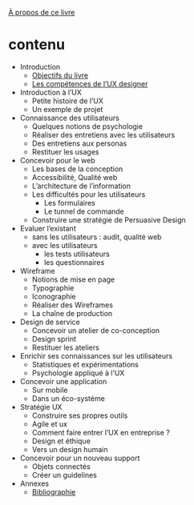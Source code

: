 
[À propos de ce livre][1]

# contenu
* Introduction
	* [Objectifs du livre][2]
	* [Les compétences de l’UX designer][3]
* Introduction à l’UX
	* Petite histoire de l’UX
	* Un exemple de projet
* Connaissance des utilisateurs
	* Quelques notions de psychologie
	* Réaliser des entretiens avec les utilisateurs
	* Des entretiens aux personas
	* Restituer les usages
* Concevoir pour le web
	* Les bases de la conception
	* Accessibilité, Qualité web
	* L’architecture de l’information
	* Les difficultés pour les utilisateurs
		* Les formulaires
		* Le tunnel de commande
	* Construire une stratégie de Persuasive Design
* Evaluer l’existant
	* sans les utilisateurs : audit, qualité web
	* avec les utilisateurs
		* les tests utilisateurs
		* les questionnaires
* Wireframe
	* Notions de mise en page 
	* Typographie
	* Iconographie
	* Réaliser des Wireframes
	* La chaîne de production
* Design de service
	* Concevoir un atelier de co-conception
	* Design sprint
	* Restituer les ateliers
* Enrichir ses connaissances sur les utilisateurs
	* Statistiques et expérimentations
	* Psychologie appliqué à l’UX
* Concevoir une application
	* Sur mobile
	* Dans un éco-système
* Stratégie UX
	* Construire ses propres outils
	* Agile et ux
	* Comment faire entrer l’UX en entreprise ?
	* Design et éthique
	* Vers un design humain
*  Concevoir pour un nouveau support
	* Objets connectés
	* Créer un guidelines
* Annexes
	* [Bibliographie][4]

[1]:	README.md
[2]:	Introduction/Objectifs%20du%20livre.md
[3]:	Introduction/Les%20compe%CC%81tences%20de%20l%E2%80%99UX%20designer.md
[4]:	Bibliographie.md